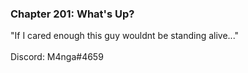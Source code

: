 ### Chapter 201: What's Up?
"If I cared enough this guy wouldnt be standing alive..." <br><br>
Discord: M4nga#4659



<!---
Manga-Man/Manga-Man is a ✨ special ✨ repository because its `README.md` (this file) appears on your GitHub profile.
You can click the Preview link to take a look at your changes.
--->
